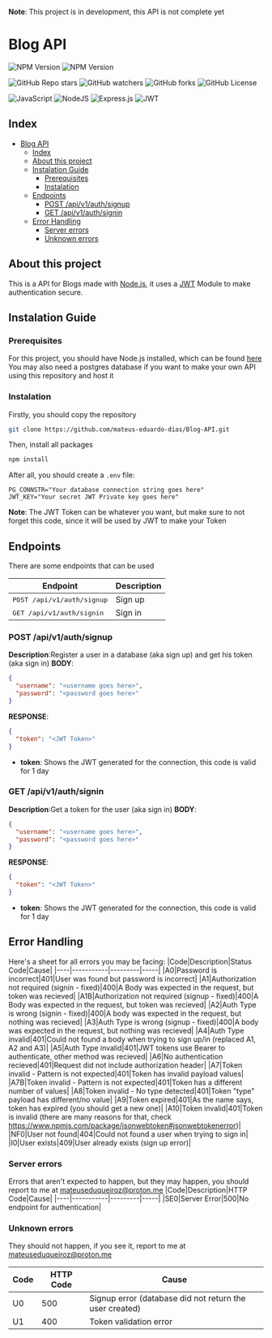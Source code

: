 **Note**: This project is in development, this API is not complete yet

# Blog API

![NPM Version](https://img.shields.io/npm/v/jsonwebtoken?style=for-the-badge&logo=jsonwebtokens&label=JWT&color=red)
![NPM Version](https://img.shields.io/npm/v/express?style=for-the-badge&logo=express&label=EXPRESS&color=red)

![GitHub Repo stars](https://img.shields.io/github/stars/mateus-eduardo-dias/Blog-API?style=for-the-badge&logo=github)
![GitHub watchers](https://img.shields.io/github/watchers/mateus-eduardo-dias/Blog-API?style=for-the-badge&logo=github)
![GitHub forks](https://img.shields.io/github/forks/mateus-eduardo-dias/Blog-API?style=for-the-badge&logo=github)
![GitHub License](https://img.shields.io/github/license/mateus-eduardo-dias/Blog-API?style=for-the-badge&logo=github&color=red)

![JavaScript](https://img.shields.io/badge/javascript-%23323330.svg?style=for-the-badge&logo=javascript&logoColor=%23F7DF1E)
![NodeJS](https://img.shields.io/badge/node.js-6DA55F?style=for-the-badge&logo=node.js&logoColor=white)
![Express.js](https://img.shields.io/badge/express.js-%23404d59.svg?style=for-the-badge&logo=express&logoColor=%2361DAFB)
![JWT](https://img.shields.io/badge/JWT-black?style=for-the-badge&logo=JSON%20web%20tokens)

## Index

- [Blog API](#blog-api)
  - [Index](#index)
  - [About this project](#about-this-project)
  - [Instalation Guide](#instalation-guide)
    - [Prerequisites](#prerequisites)
    - [Instalation](#instalation)
  - [Endpoints](#endpoints)
    - [POST /api/v1/auth/signup](#post-apiv1authsignup)
    - [GET /api/v1/auth/signin](#get-apiv1authsignin)
  - [Error Handling](#error-handling)
    - [Server errors](#server-errors)
    - [Unknown errors](#unknown-errors)

## About this project

This is a API for Blogs made with [Node.js](https://nodejs.org/pt), it uses a [JWT](https://jwt.io/) Module to make authentication secure.

## Instalation Guide

### Prerequisites

For this project, you should have Node.js installed, which can be found [here](nodejs.org)
You may also need a postgres database if you want to make your own API using this repository and host it

### Instalation

Firstly, you should copy the repository
```bash
git clone https://github.com/mateus-eduardo-dias/Blog-API.git
```
Then, install all packages
```bash
npm install
```
After all, you should create a `.env` file:
```env
PG_CONNSTR="Your database connection string goes here"
JWT_KEY="Your secret JWT Private key goes here"
```
**Note**: The JWT Token can be whatever you want, but make sure to not forget this code, since it will be used by JWT to make your Token

## Endpoints

There are some endpoints that can be used

|Endpoint|Description|
|--------|-----------|
|<kbd>POST /api/v1/auth/signup</kbd>|Sign up|
|<kbd>GET /api/v1/auth/signin</kbd>|Sign in|

### POST /api/v1/auth/signup

**Description**:Register a user in a database (aka sign up) and get his token (aka sign in)
**BODY**:
```json
{
  "username": "<username goes here>",
  "password": "<password goes here>"
}
```
**RESPONSE**:
```json
{
  "token": "<JWT Token>"
}
```
- **token**: Shows the JWT generated for the connection, this code is valid for 1 day

### GET /api/v1/auth/signin

**Description**:Get a token for the user (aka sign in)
**BODY**:
```json
{
  "username": "<username goes here>",
  "password": "<password goes here>"
}
```
**RESPONSE**:
```json
{
  "token": "<JWT Token>"
}
```
- **token**: Shows the JWT generated for the connection, this code is valid for 1 day

## Error Handling
Here's a sheet for all errors you may be facing:
|Code|Description|Status Code|Cause|
|----|-----------|---------|-----|
|A0|Password is incorrect|401|User was found but password is incorrect|
|A1|Authorization not required (signin - fixed)|400|A Body was expected in the request, but token was recieved|
|A1B|Authorization not required (signup - fixed)|400|A Body was expected in the request, but token was recieved|
|A2|Auth Type is wrong (signin - fixed)|400|A body was expected in the request, but nothing was recieved|
|A3|Auth Type is wrong (signup - fixed)|400|A body was expected in the request, but nothing was recieved|
|A4|Auth Type invalid|401|Could not found a body when trying to sign up/in (replaced A1, A2 and A3)|
|A5|Auth Type invalid|401|JWT tokens use Bearer to authenticate, other method was recieved|
|A6|No authentication recieved|401|Request did not include authorization header|
|A7|Token invalid - Pattern is not expected|401|Token has invalid payload values|
|A7B|Token invalid - Pattern is not expected|401|Token has a different number of values|
|A8|Token invalid - No type detected|401|Token "type" payload has different/no value|
|A9|Token expired|401|As the name says, token has expired (you should get a new one)|
|A10|Token invalid|401|Token is invalid (there are many reasons for that, check https://www.npmjs.com/package/jsonwebtoken#jsonwebtokenerror)|
|NF0|User not found|404|Could not found a user when trying to sign in|
|I0|User exists|409|User already exists (sign up error)|

### Server errors
Errors that aren't expected to happen, but they may happen, you should report to me at mateuseduqueiroz@proton.me
|Code|Description|HTTP Code|Cause|
|----|-----------|---------|-----|
|SE0|Server Error|500|No endpoint for authentication|

### Unknown errors
They should not happen, if you see it, report to me at mateuseduqueiroz@proton.me

|Code|HTTP Code|Cause|
|----|---------|-----|
|U0|500|Signup error (database did not return the user created)|
|U1|400|Token validation error|
